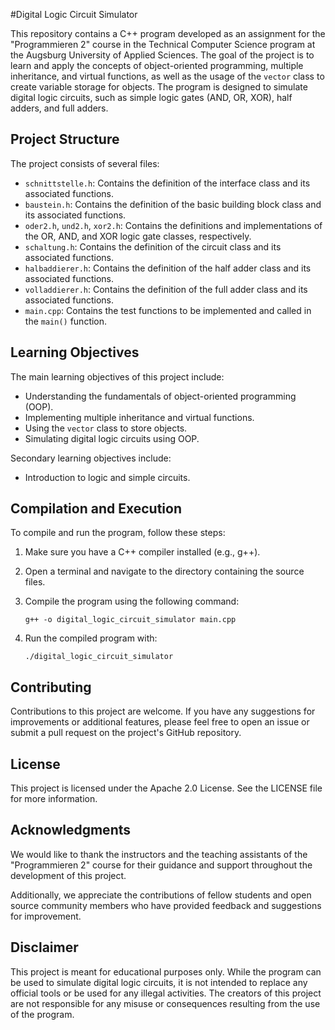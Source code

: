 #Digital Logic Circuit Simulator

This repository contains a C++ program developed as an assignment for the "Programmieren 2" course in the Technical Computer Science program at the Augsburg University of Applied Sciences. The goal of the project is to learn and apply the concepts of object-oriented programming, multiple inheritance, and virtual functions, as well as the usage of the `vector` class to create variable storage for objects. The program is designed to simulate digital logic circuits, such as simple logic gates (AND, OR, XOR), half adders, and full adders.

## Project Structure

The project consists of several files:

- `schnittstelle.h`: Contains the definition of the interface class and its associated functions.
- `baustein.h`: Contains the definition of the basic building block class and its associated functions.
- `oder2.h`, `und2.h`, `xor2.h`: Contains the definitions and implementations of the OR, AND, and XOR logic gate classes, respectively.
- `schaltung.h`: Contains the definition of the circuit class and its associated functions.
- `halbaddierer.h`: Contains the definition of the half adder class and its associated functions.
- `volladdierer.h`: Contains the definition of the full adder class and its associated functions.
- `main.cpp`: Contains the test functions to be implemented and called in the `main()` function.
    
## Learning Objectives
   
The main learning objectives of this project include:
    
- Understanding the fundamentals of object-oriented programming (OOP).
- Implementing multiple inheritance and virtual functions.
- Using the `vector` class to store objects.
- Simulating digital logic circuits using OOP.

Secondary learning objectives include:

- Introduction to logic and simple circuits.

## Compilation and Execution

To compile and run the program, follow these steps:

1.  Make sure you have a C++ compiler installed (e.g., g++).
    
2.  Open a terminal and navigate to the directory containing the source files.
    
3.  Compile the program using the following command:
    
    ```
    g++ -o digital_logic_circuit_simulator main.cpp
    ```
    
4.  Run the compiled program with:
    ```
    ./digital_logic_circuit_simulator
    ```

## Contributing

Contributions to this project are welcome. If you have any suggestions for improvements or additional features, please feel free to open an issue or submit a pull request on the project's GitHub repository.

## License

This project is licensed under the Apache 2.0 License. See the LICENSE file for more information.

## Acknowledgments

We would like to thank the instructors and the teaching assistants of the "Programmieren 2" course for their guidance and support throughout the development of this project.

Additionally, we appreciate the contributions of fellow students and open source community members who have provided feedback and suggestions for improvement.

## Disclaimer

This project is meant for educational purposes only. While the program can be used to simulate digital logic circuits, it is not intended to replace any official tools or be used for any illegal activities. The creators of this project are not responsible for any misuse or consequences resulting from the use of the program.
